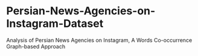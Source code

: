 # Persian-News-Agencies-on-Instagram-Dataset
Analysis of Persian News Agencies on Instagram, A Words Co-occurrence Graph-based Approach
